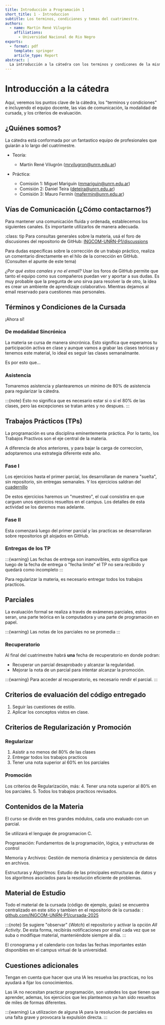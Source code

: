 ```yaml
---
title: Introducción a Programación 1
short_title: 1 - Introduccion
subtitle: Los terminos, condiciones y temas del cuatrimestre.
authors:
  - name: Martín René Vilugrón
    affiliations:
      - Universidad Nacional de Rio Negro
exports:
  - format: pdf
    template: springer
    article_type: Report
abstract: |
  La introducción a la cátedra con los terminos y condicones de la misma.
---
```


# Introducción a la cátedra

Aquí, veremos los puntos clave de la cátedra, los "terminos y condiciones" e
incluyendo el equipo docente, las vías de comunicación, la modalidad de cursada,
y los criterios de evaluación.

## ¿Quiénes somos?

La cátedra está conformada por un fantastico equipo de profesionales que guiarán
a lo largo del cuatrimestre.

- Teoría:

  - Martín René Vilugrón (<mrvilugron@unrn.edu.ar>)

- Práctica:
  - Comisión 1: Miguel Mariguín (<mmariguin@unrn.edu.ar>)
  - Comisión 2: Daniel Teira (<deteira@unrn.edu.ar>)
  - Comisión 3: Mauro Fermín (<mafermin@unrn.edu.ar>)

## Vías de Comunicación (¿Cómo contactarnos?)

Para mantener una comunicación fluida y ordenada, establecemos los siguientes
canales. Es importante utilizarlos de manera adecuada.

:class: tip Para consultas generales sobre la materia, usá el foro de
discusiones del repositorio de GitHub:
[INGCOM-UNRN-P1/discussions](https://github.com/INGCOM-UNRN-P1/discussions)

Para dudas específicas sobre la corrección de un trabajo práctico, realiza un
comentario directamente en el hilo de la corrección en GitHub. (Consulten el
apunte de este tema)

_¿Por qué estos canales y no el email?_ Usar los foros de GitHub permite que
tanto el equipo como sus compañeros puedan ver y aportar a sus dudas. Es muy
probable que la pregunta de uno sirva para resolver la de otro, la idea es crear
un ambiente de aprendizaje colaborativo. Mientras dejamos al email reservado
para cuestiones mas personales.

## Términos y Condiciones de la Cursada

¡Ahora sí!

### De modalidad Sincrónica

La materia se cursa de manera sincrónica. Esto significa que esperamos tu
participación activa en clase y aunque vamos a grabar las clases teóricas y
tenemos este material, lo ideal es seguir las clases semanalmante.

Es por esto que...

### Asistencia

Tomaremos asistencia y plantearemos un minimo de 80% de asistencia para
regularizar la cátedra.

:::{note} Esto no significa que es necesario estar si o si el 80% de las clases,
pero las excepciones se tratan antes y no despues. :::

## Trabajos Prácticos (TPs)

La programación es una disciplina eminentemente práctica. Por lo tanto, los
Trabajos Practivos son el eje central de la materia.

A diferencia de años anteriores, y para bajar la carga de correccion,
adoptaremos una estrategia diferente este año.

### Fase I

Los ejercicios hasta el primer parcial, los desarrollaran de manera "suelta",
sin repositorio, sin entregas semanales. Y los ejercicios saldran del
[cuadernillo](cuadernillo.md)

De estos ejercicios haremos un "muestreo", el cual consistira en que carguen
unos ejercicios resueltos en el campus. Los detalles de esta actividad se los
daremos mas adelante.

### Fase II

Esta comenzará luego del primer parcial y las practicas se desarrollaran sobre
repositorios git alojados en GitHub.

### Entregas de los TP

:::{warning} Las fechas de entrega son inamovibles, esto significa que luego de
la fecha de entrega o "fecha limite" el TP no sera recibido y quedará como
incompleto :::

Para regularizar la materia, es necesario entregar todos los trabajos practicos.

## Parciales

La evaluación formal se realiza a través de exámenes parciales, estos seran, una
parte teórica en la computadora y una parte de programación en papel.

:::{warning} Las notas de los parciales no se promedia :::

### Recuperatorio

Al final del cuatrimestre habrá **una** fecha de recuperatorio en donde podran:

- Recuperar un parcial desaprobado y alcanzar la regularidad.
- Mejorar la nota de un parcial para intentar alcanzar la promoción.

:::{warning} Para acceder al recuperatorio, es necesario rendir el parcial. :::

## Criterios de evaluación del código entregado

1. Seguir las cuestiones de estilo.
2. Aplicar los conceptos vistos en clase.

## Criterios de Regularización y Promoción

### Regularizar

1. Asistir a no menos del 80% de las clases
2. Entregar todos los trabajos practicos
3. Tener una nota superior al 60% en los parciales

### Promoción

Los criterios de Regularización, más: 4. Tener una nota superior al 80% en los
parciales. 5. Todos los trabajos practicos revisados.

## Contenidos de la Materia

El curso se divide en tres grandes módulos, cada uno evaluado con un parcial.

Se utilizará el lenguaje de programacion C.

Programación: Fundamentos de la programación, lógica, y estructuras de control

Memoria y Archivos: Gestión de memoria dinámica y persistencia de datos en
archivos.

Estructuras y Algoritmos: Estudio de las principales estructuras de datos y los
algoritmos asociados para la resolución eficiente de problemas.

## Material de Estudio

Todo el material de la cursada (código de ejemplo, guías) se encuentra
centralizado en este sitio y tambien en el repositorio de la cursada: :
[github.com/INGCOM-UNRN-P1/cursada-2025](http://github.com/INGCOM-UNRN-P1/cursada-2025)

:::{note} Se sugiere "observar" (_Watch_) el repositorio y activar la opción
_All Activity_. De esta forma, recibirás notificaciones por email cada vez que
se suba o modifique material, manteniéndote siempre al día. :::

El cronograma y el calendario con todas las fechas importantes están disponibles
en el campus virtual de la universidad.

## Cuestiones adicionales

Tengan en cuenta que hacer que una IA les resuelva las practicas, no los ayudará
a fijar los conocimientos.

Las IA no necesitan practicar programación, son ustedes los que tienen que
aprender, ademas, los ejercicios que les planteamos ya han sido resueltos de
miles de formas diferentes.

:::{warning} La utilizacion de alguna IA para la resolucion de parciales es una
falta grave y provocara la expulsión directa. :::
